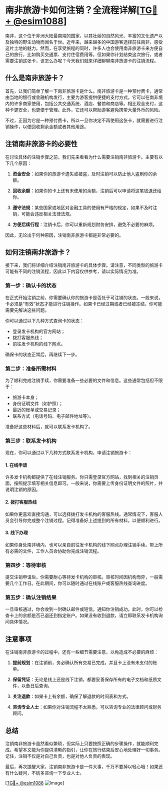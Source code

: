 # 南非旅游卡如何注销？全流程详解[[TG💪+ @esim1088](https://t.me/s/esim1088)]

南非，这个位于非洲大陆最南端的国家，以其壮丽的自然风光、丰富的文化遗产以及独特的野生动物而闻名于世。近年来，越来越多的中国游客选择前往南非，感受这片土地的魅力。然而，在享受旅程的同时，许多人也会使用南非旅游卡来方便自己的旅行，比如购买交通票、支付住宿费用等。但如果你计划结束这次旅行，或者需要注销这张卡，该怎么办呢？今天我们就来详细聊聊南非旅游卡的注销流程。

## 什么是南非旅游卡？

首先，让我们简单了解一下南非旅游卡是什么。南非旅游卡是一种预付费卡，通常由当地的银行或金融机构发行，主要为游客提供便捷的支付方式。它可以在南非境内的许多商家使用，包括公共交通系统、酒店、餐馆和商店等。相比现金支付，这种卡更安全，也更便于管理。此外，它还可以帮助游客避免携带大量外币的风险。

不过，正因为它是一种预付费卡，所以一旦你决定不再使用这张卡，就需要进行注销操作，以便回收剩余金额或者其他用途。

## 注销南非旅游卡的必要性

在讨论具体的注销步骤之前，我们先来看看为什么需要注销南非旅游卡。主要有以下几个原因：

1. **资金安全**：如果你的旅游卡遗失或被盗，及时注销可以防止他人盗刷你的余额。
   
2. **回收余额**：如果你的卡上还有未使用的余额，注销后可以申请将这笔钱退还给你。
   
3. **遵守法规**：某些国家或地区对金融工具的使用有严格的规定，如果不及时注销，可能会违反相关法律法规。

4. **方便后续行程**：注销卡后，你可以重新规划财务安排，避免不必要的麻烦。

因此，无论出于何种原因，注销南非旅游卡都是非常必要的。

## 如何注销南非旅游卡？

接下来，我们将详细介绍注销南非旅游卡的具体步骤。请注意，不同类型的旅游卡可能有不同的注销流程，因此以下内容仅供参考，请以实际情况为准。

### 第一步：确认卡的状态

在正式开始注销之前，你需要确认你的旅游卡是否处于可注销的状态。一般来说，卡必须是“有效”状态才能进行注销操作。如果卡已经过期或者已经被冻结，你可能需要先解决这些问题。

你可以通过以下几种方式查询卡的状态：
- 登录发卡机构的官方网站；
- 拨打客服热线；
- 前往发卡机构的线下网点。

确保卡的状态正常后，再继续下一步。

### 第二步：准备所需材料

为了顺利完成注销手续，你需要准备一些必要的文件和信息。这些通常包括但不限于：
- 旅游卡本身；
- 身份证明文件（如护照）；
- 最近的账单或交易记录；
- 联系方式（电话号码、电子邮件地址等）。

准备好这些材料后，就可以联系发卡机构了。

### 第三步：联系发卡机构

现在，你可以通过以下几种方式联系发卡机构，申请注销旅游卡：

#### 1. 在线申请
许多发卡机构都提供了在线注销服务。你只需登录官方网站，找到相关的注销页面，按照提示填写相关信息即可。一般来说，你需要上传身份证明文件的照片，并说明注销的原因。

#### 2. 拨打客服热线
如果你更喜欢直接沟通，可以选择拨打发卡机构的客服热线。通常情况下，客服人员会引导你完成整个注销过程。记得准备好上述提到的所有材料，以便顺利进行。

#### 3. 线下办理
如果你身处南非境内，也可以亲自前往发卡机构的线下网点办理注销手续。带上所有必需的文件，工作人员会协助你完成注销流程。

### 第四步：等待审核

提交注销申请后，你需要耐心等待发卡机构的审核。审核时间因机构而异，一般需要几个工作日。在此期间，你可以随时通过在线账户或客服热线查询进度。

### 第五步：确认注销结果

一旦审核通过，你会收到一封确认邮件或短信，通知你注销成功。此时，你可以检查卡上的余额是否已退还到指定账户。如果没有收到退款，请立即联系发卡机构询问具体情况。

## 注意事项

在注销南非旅游卡的过程中，还有一些细节需要注意，以免造成不必要的麻烦：

1. **提前规划**：在注销前，务必确认所有交易已完成，并且卡上没有未支付的账单。

2. **保留凭证**：无论是线上还是线下注销，都要妥善保存所有的电子文档和纸质文件，以备日后查询。

3. **关注退款**：如果卡上有余额，确保了解退款的时间表和方式。

4. **咨询专业人士**：如果你对注销流程不太熟悉，可以咨询专业的法律顾问或财务顾问。

## 总结

注销南非旅游卡虽然看似繁琐，但实际上只要按照正确的步骤操作，就能顺利完成。希望本文能为你提供清晰的指引，让你在旅行结束后安心地处理好一切事务。记住，注销不仅是对自己负责，也是对他人负责的表现。

最后，再次提醒大家，注销南非旅游卡是一件大事，千万不要掉以轻心哦！如果还有什么疑问，不妨多咨询一下专业人士。

[[TG💪+ @esim1088](https://t.me/s/esim1088) ![Image](https://i.postimg.cc/4NQfJmqS/Snipaste-2025-05-13-00-14-12.png)]